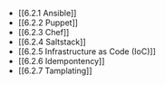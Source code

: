 

- [[6.2.1 Ansible]]
- [[6.2.2 Puppet]]
- [[6.2.3 Chef]]
- [[6.2.4 Saltstack]]
- [[6.2.5 Infrastructure as Code (IoC)]]
- [[6.2.6 Idempontency]]
- [[6.2.7 Tamplating]]